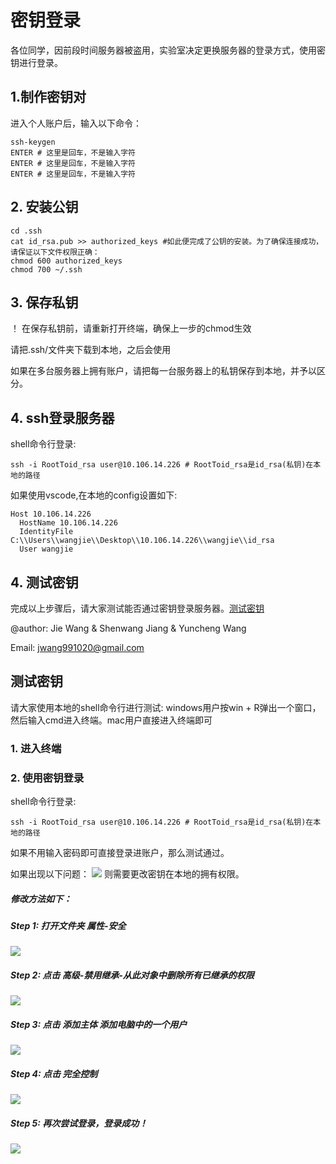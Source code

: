 #   密钥登录
各位同学，因前段时间服务器被盗用，实验室决定更换服务器的登录方式，使用密钥进行登录。

## 1.制作密钥对
进入个人账户后，输入以下命令：
~~~shell
ssh-keygen
ENTER # 这里是回车，不是输入字符
ENTER # 这里是回车，不是输入字符
ENTER # 这里是回车，不是输入字符
~~~

## 2. 安装公钥
~~~shell
cd .ssh
cat id_rsa.pub >> authorized_keys #如此便完成了公钥的安装。为了确保连接成功，请保证以下文件权限正确：
chmod 600 authorized_keys
chmod 700 ~/.ssh
~~~

## 3. 保存私钥
！ 在保存私钥前，请重新打开终端，确保上一步的chmod生效

请把.ssh/文件夹下载到本地，之后会使用

如果在多台服务器上拥有账户，请把每一台服务器上的私钥保存到本地，并予以区分。

## 4. ssh登录服务器
shell命令行登录:
~~~shell
ssh -i RootToid_rsa user@10.106.14.226 # RootToid_rsa是id_rsa(私钥)在本地的路径
~~~

如果使用vscode,在本地的config设置如下:
~~~shell
Host 10.106.14.226
  HostName 10.106.14.226
  IdentityFile C:\\Users\\wangjie\\Desktop\\10.106.14.226\\wangjie\\id_rsa
  User wangjie
~~~

## 4. 测试密钥
完成以上步骤后，请大家测试能否通过密钥登录服务器。[测试密钥](/测试密钥/测试密钥.md)


@author: Jie Wang & Shenwang Jiang & Yuncheng Wang

Email: jwang991020@gmail.com



## 测试密钥
请大家使用本地的shell命令行进行测试: windows用户按win + R弹出一个窗口，然后输入cmd进入终端。mac用户直接进入终端即可

### 1. 进入终端

### 2. 使用密钥登录
shell命令行登录:
~~~shell
ssh -i RootToid_rsa user@10.106.14.226 # RootToid_rsa是id_rsa(私钥)在本地的路径
~~~

如果不用输入密码即可直接登录进账户，那么测试通过。

如果出现以下问题：
![](微信图片_20220506124110.png)
则需要更改密钥在本地的拥有权限。

##### 修改方法如下：
##### Step 1: 打开文件夹 属性-安全
![](属性_安全.png)

##### Step 2: 点击 高级-禁用继承-从此对象中删除所有已继承的权限
![](高级_禁用继承.png)

##### Step 3: 点击 添加主体 添加电脑中的一个用户
![](添加主体.png)

##### Step 4: 点击 完全控制
![](完全控制.png)

##### Step 5: 再次尝试登录，登录成功！
![](登录成功.png)